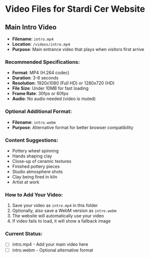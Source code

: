 # Video Files for Stardi Cer Website

## Main Intro Video
- **Filename**: `intro.mp4`
- **Location**: `/videos/intro.mp4`
- **Purpose**: Main entrance video that plays when visitors first arrive

### Recommended Specifications:
- **Format**: MP4 (H.264 codec)
- **Duration**: 3-8 seconds
- **Resolution**: 1920x1080 (Full HD) or 1280x720 (HD)
- **File Size**: Under 10MB for fast loading
- **Frame Rate**: 30fps or 60fps
- **Audio**: No audio needed (video is muted)

### Optional Additional Format:
- **Filename**: `intro.webm`
- **Purpose**: Alternative format for better browser compatibility

### Content Suggestions:
- Pottery wheel spinning
- Hands shaping clay
- Close-up of ceramic textures
- Finished pottery pieces
- Studio atmosphere shots
- Clay being fired in kiln
- Artist at work

### How to Add Your Video:
1. Save your video as `intro.mp4` in this folder
2. Optionally, also save a WebM version as `intro.webm`
3. The website will automatically use your video
4. If video fails to load, it will show a fallback image

### Current Status:
- [ ] intro.mp4 - Add your main video here
- [ ] intro.webm - Optional alternative format